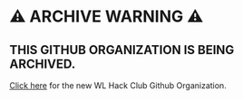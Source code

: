 # &#x26A0; ARCHIVE WARNING &#x26A0;

## THIS GITHUB ORGANIZATION IS BEING ARCHIVED. 

[Click here](https://github.com/WLHackClub) for the new WL Hack Club Github Organization.
